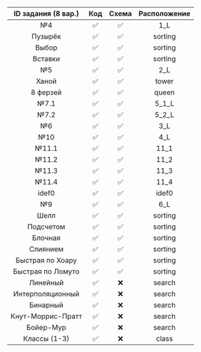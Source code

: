
| ID задания (8 вар.) | Код | Схема | Расположение |
| :----: | :----: | :----: | :----: |
| №4 | ✅ | ✅ | 1_L |
| Пузырёк | ✅ | ✅ | sorting |
| Выбор | ✅ | ✅ | sorting |
| Вставки | ✅ | ✅ | sorting |
| №5 | ✅ | ✅ | 2_L |
| Ханой | ✅ | ✅ | tower |
| 8 ферзей | ✅ | ✅ | queen |
| №7.1 | ✅ | ✅ | 5_1_L |
| №7.2 | ✅ | ✅ | 5_2_L |
| №6 | ✅ | ✅ | 3_L |
| №10 | ✅ | ✅ | 4_L |
| №11.1 | ✅ | ✅ | 11_1 |
| №11.2 | ✅ | ✅ | 11_2 |
| №11.3 | ✅ | ✅ | 11_3 |
| №11.4 | ✅ | ✅ | 11_4 |
| idef0 | ✅ | ✅ | idef0 |
| №9 | ✅ | ✅ | 6_L |
| Шелл | ✅ | ✅ | sorting |
| Подсчетом | ✅ | ✅ | sorting |
| Блочная | ✅ | ✅ | sorting |
| Слиянием | ✅ | ✅ | sorting |
| Быстрая по Хоару | ✅ | ✅ | sorting |
| Быстрая по Ломуто | ✅ | ✅ | sorting |
| Линейный | ✅ | ❌ | search |
| Интерполяционный | ✅ | ❌ | search |
| Бинарный | ✅ | ❌ | search |
| Кнут-Моррис-Пратт | ✅ | ❌ | search |
| Бойер-Мур | ✅ | ❌ | search |
| Классы (1-3) | ✅ | ❌ | class |
